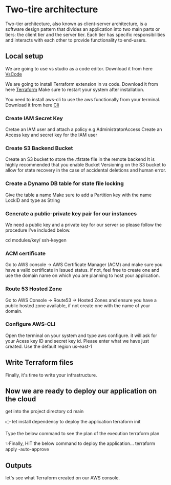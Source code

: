 # Two-tire architecture
Two-tier architecture, also known as client-server architecture, is a software design pattern that divides an application into two main parts or tiers: the client tier and the server tier. Each tier has specific responsibilities and interacts with each other to provide functionality to end-users.

## Local setup

We are going to use vs studio as a code editor. Download it from here [VsCode](https://code.visualstudio.com/) 

We are going to install Terraform extension in vs code. Download it from here [Terraform](https://developer.hashicorp.com/terraform/downloads) Make sure to restart your system after installation.


You need to install aws-cli to use the aws functionally from your terminal. Download it from here [Cli](https://docs.aws.amazon.com/cli/latest/userguide/getting-started-install.html)


### Create IAM Secret Key
Cretae an IAM user and attach a policy e.g AdministratorAccess
Create an Access key and secret key for the IAM user

### Create S3 Backend Bucket
Create an S3 bucket to store the .tfstate file in the remote backend
It is highly recommended that you enable Bucket Versioning on the S3 bucket to allow for state recovery in the case of accidental deletions and human error.

### Create a Dynamo DB table for state file locking
Give the table a name
Make sure to add a Partition key with the name LockID and type as String

### Generate a public-private key pair for our instances
We need a public key and a private key for our server so please follow the procedure I've included below.

cd modules/key/
ssh-keygen

### ACM certificate
Go to AWS console -> AWS Certificate Manager (ACM) and make sure you have a valid certificate in Issued status. if not, feel free to create one and use the domain name on which you are planning to host your application.

### Route 53 Hosted Zone
Go to AWS Console -> Route53 -> Hosted Zones and ensure you have a public hosted zone available, if not create one with the name of your domain.

### Configure AWS-CLI
Open the terminal on your system and type aws configure. it will ask for your Acess key ID and secret key id. Please enter what we have just created. Use the default region us-east-1 


## Write Terraform files
Finally, it's time to write your infrastructure.

## Now we are ready to deploy our application on the cloud

get into the project directory
cd main

👉 let install dependency to deploy the application
terraform init 

Type the below command to see the plan of the execution
terraform plan

✨Finally, HIT the below command to deploy the application...
terraform apply -auto-approve

## Outputs
let's see what Terraform created on our AWS console.


